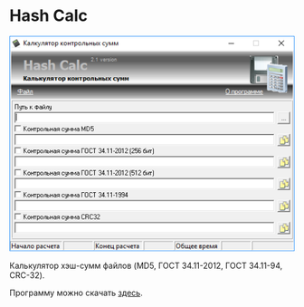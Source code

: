 # Hash Calc
![hash_calc](hash_calc.png)

Калькулятор хэш-сумм файлов (MD5, ГОСТ 34.11-2012, ГОСТ 34.11-94, CRC-32).

Программу можно скачать [здесь](https://yadi.sk/d/B2sC6yPx77FV1w).
